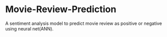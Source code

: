 # Movie-Review-Prediction

A sentiment analysis model to predict movie review as positive or negative using neural net(ANN).

